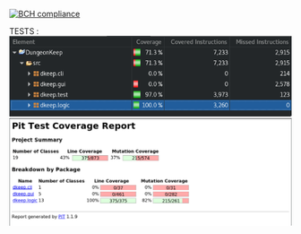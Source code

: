 [![BCH compliance](https://bettercodehub.com/edge/badge/Almeida-Oco/LPOO1617_T1G1?token=ac8550e89e54eae83a62611da2d10f2c7cff659a)](https://bettercodehub.com/)

TESTS :
![ECLemma Image](https://github.com/Almeida-Oco/LPOO1617_T1G1/blob/master/Tests/ECLemma.png "ECLemma Tests")
![PITMutation Image](https://github.com/Almeida-Oco/LPOO1617_T1G1/blob/master/Tests/PITMutation.png "Mutation Tests")

